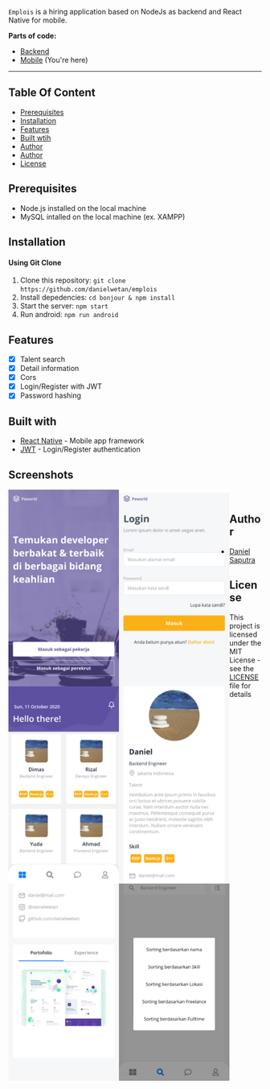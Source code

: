 `Emplois` is a hiring application based on NodeJs as backend and React Native for mobile.

**Parts of code:**
* [Backend](https://github.com/danielwetan/emplois-nodejs)
* [Mobile](https://github.com/danielwetan/emplois) (You're here)

---

## Table Of Content
* [Prerequisites](https://github.com/danielwetan/emplois#prerequisites)
* [Installation](https://github.com/danielwetan/emplois#installation)
* [Features](https://github.com/danielwetan/emplois#features)
* [Built wtih](https://github.com/danielwetan/emplois#built-with)
* [Author](https://github.com/danielwetan/emplois#screenshots)
* [Author](https://github.com/danielwetan/emplois#author)
* [License](https://github.com/danielwetan/emplois#license)

## Prerequisites
- Node.js installed on the local machine
- MySQL intalled on the local machine (ex. XAMPP)

## Installation

#### Using Git Clone
1. Clone this repository:
    `git clone https://github.com/danielwetan/emplois`
2. Install depedencies:
    `cd bonjour & npm install`
3. Start the server:
    `npm start`
4. Run android:
    `npm run android`

## Features
- [x] Talent search
- [x] Detail information
- [x] Cors
- [x] Login/Register with JWT
- [x] Password hashing

## Built with
- [React Native](https://reactnative.dev/) - Mobile app framework
- [JWT](https://jwt.io/) - Login/Register authentication

## Screenshots
<img 
src="https://github.com/danielwetan/emplois/blob/master/SCREENSHOTS/1.png"
  alt="Emplois"
  style="float: left"
  width="220"/> 
<img 
src="https://github.com/danielwetan/emplois/blob/master/SCREENSHOTS/2.png"
alt="Emplois"
style="float: left;"
width="220"
/> 
<img 
src="https://github.com/danielwetan/emplois/blob/master/SCREENSHOTS/3.png"
alt="Emplois"
style="float: left;"
width="220"
/>
<br>
<img 
src="https://github.com/danielwetan/emplois/blob/master/SCREENSHOTS/4.png"
alt="Emplois"
style="float: left;"
width="220"
/>
<img 
src="https://github.com/danielwetan/emplois/blob/master/SCREENSHOTS/5.png"
alt="Emplois"
style="float: left;"
width="220"
/>
<img 
src="https://github.com/danielwetan/emplois/blob/master/SCREENSHOTS/7.png"
alt="Emplois"
style="float: left;"
width="220"
/>


## Author
- [Daniel Saputra](https://www.linkedin.com/in/danielwetan/)

## License
This project is licensed under the MIT License - see the [LICENSE](https://github.com/danielwetan/emplois/blob/master/LICENSE) file for details
